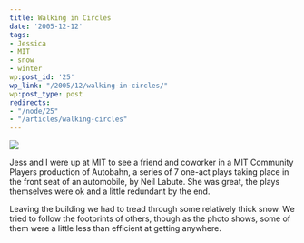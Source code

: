 ```yaml
---
title: Walking in Circles
date: '2005-12-12'
tags:
- Jessica
- MIT
- snow
- winter
wp:post_id: '25'
wp_link: "/2005/12/walking-in-circles/"
wp:post_type: post
redirects:
- "/node/25"
- "/articles/walking-circles"
---
```


[ ![](http://static.flickr.com/20/73043769_12c3ff795b_m.jpg) ](http://www.flickr.com/photos/atomicworkshop/73043769/)

Jess and I were up at MIT to see a friend and coworker in a MIT Community Players production of Autobahn, a series of 7 one-act plays taking place in the front seat of an automobile, by Neil Labute. She was great, the plays themselves were ok and a little redundant by the end.

Leaving the building we had to tread through some relatively thick snow. We tried to follow the footprints of others, though as the photo shows, some of them were a little less than efficient at getting anywhere.
